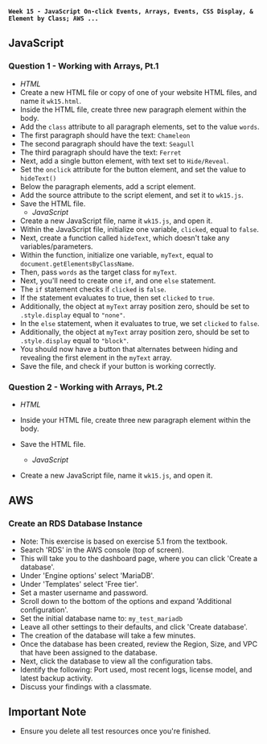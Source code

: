 
**`Week 15 - JavaScript On-click Events, Arrays, Events, CSS Display, & Element by Class; AWS ...`**

## JavaScript

### Question 1 - Working with Arrays, Pt.1
  - *HTML*
- Create a new HTML file or copy of one of your website HTML files, and name it `wk15.html`.
- Inside the HTML file, create three new paragraph element within the body.
- Add the `class` attribute to all paragraph elements, set to the value `words`.
- The first paragraph should have the text: `Chameleon`
- The second paragraph should have the text: `Seagull`
- The third paragraph should have the text: `Ferret`
- Next, add a single button element, with text set to `Hide/Reveal`.
- Set the `onclick` attribute for the button element, and set the value to `hideText()`
- Below the paragraph elements, add a script element.
- Add the source attribute to the script element, and set it to `wk15.js`.
- Save the HTML file.
  - *JavaScript*
- Create a new JavaScript file, name it `wk15.js`, and open it.
- Within the JavaScript file, initialize one variable, `clicked`, equal to `false`.
- Next, create a function called `hideText`, which doesn't take any variables/parameters.
- Within the function, initialize one variable, `myText`, equal to `document.getElementsByClassName`.
- Then, pass `words` as the target class for `myText`.
- Next, you'll need to create one `if`, and one `else` statement.
- The `if` statement checks if `clicked` is `false`.
- If the statement evaluates to true, then set `clicked` to `true`.
- Additionally, the object at `myText` array position zero, should be set to `.style.display` equal to `"none"`.
- In the `else` statement, when it evaluates to true, we set `clicked` to `false`.
- Additionally, the object at `myText` array position zero, should be set to `.style.display`  equal to `"block"`.
- You should now have a button that alternates between hiding and revealing the first element in the `myText` array.
- Save the file, and check if your button is working correctly.

### Question 2 - Working with Arrays, Pt.2
  - *HTML*
- Inside your HTML file, create three new paragraph element within the body.

- Save the HTML file.
  - *JavaScript*
- Create a new JavaScript file, name it `wk15.js`, and open it.

## AWS

### Create an RDS Database Instance
- Note: This exercise is based on exercise 5.1 from the textbook.
- Search 'RDS' in the AWS console (top of screen).
- This will take you to the dashboard page, where you can click 'Create a database'.
- Under 'Engine options' select 'MariaDB'.
- Under 'Templates' select 'Free tier'.
- Set a master username and password.
- Scroll down to the bottom of the options and expand 'Additional configuration'.
- Set the initial database name to: `my_test_mariadb`
- Leave all other settings to their defaults, and click 'Create database'.
- The creation of the database will take a few minutes.
- Once the database has been created, review the Region, Size, and VPC that have been assigned to the database.
- Next, click the database to view all the configuration tabs.
- Identify the following: Port used, most recent logs, license model, and latest backup activity.
- Discuss your findings with a classmate.



## Important Note
- Ensure you delete all test resources once you're finished.

